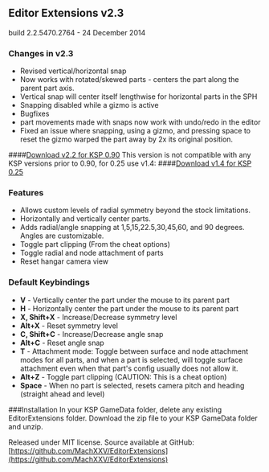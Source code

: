 ## Editor Extensions v2.3


build 2.2.5470.2764 - 24 December 2014

### Changes in v2.3
* Revised vertical/horizontal snap
 * Now works with rotated/skewed parts - centers the part along the parent part axis.
 * Vertical snap will center itself lengthwise for horizontal parts in the SPH
 * Snapping disabled while a gizmo is active
* Bugfixes
 * part movements made with snaps now work with undo/redo in the editor
 * Fixed an issue where snapping, using a gizmo, and pressing space to reset the gizmo warped the part away by 2x its original position.


####[Download v2.2 for KSP 0.90](https://github.com/MachXXV/EditorExtensions/releases/download/v2.2/EditorExtensions_v2.2.zip)
This version is not compatible with any KSP versions prior to 0.90, for 0.25 use v1.4:
####[Download v1.4 for KSP 0.25](https://github.com/MachXXV/EditorExtensions/releases/download/v1.4/EditorExtensions_v1.4.zip)

### Features
* Allows custom levels of radial symmetry beyond the stock limitations.
* Horizontally and vertically center parts.
* Adds radial/angle snapping at 1,5,15,22.5,30,45,60, and 90 degrees. Angles are customizable.
* Toggle part clipping (From the cheat options)
* Toggle radial and node attachment of parts
* Reset hangar camera view

### Default Keybindings
* **V** 			- Vertically center the part under the mouse to its parent part
* **H** 			- Horizontally center the part under the mouse to its parent part
* **X, Shift+X** 	- Increase/Decrease symmetry level
* **Alt+X** 		- Reset symmetry level
* **C, Shift+C** 	- Increase/Decrease angle snap
* **Alt+C**			- Reset angle snap
* **T** 			- Attachment mode: Toggle between surface and node attachment modes for all parts, and when a part is selected, will toggle surface attachment even when that part's config usually does not allow it.
* **Alt+Z** 		- Toggle part clipping (CAUTION: This is a cheat option)
* **Space** 		- When no part is selected, resets camera pitch and heading (straight ahead and level)

###Installation
In your KSP GameData folder, delete any existing EditorExtensions folder.
Download the zip file to your KSP GameData folder and unzip.

Released under MIT license.
Source available at GitHub: [https://github.com/MachXXV/EditorExtensions](https://github.com/MachXXV/EditorExtensions)

